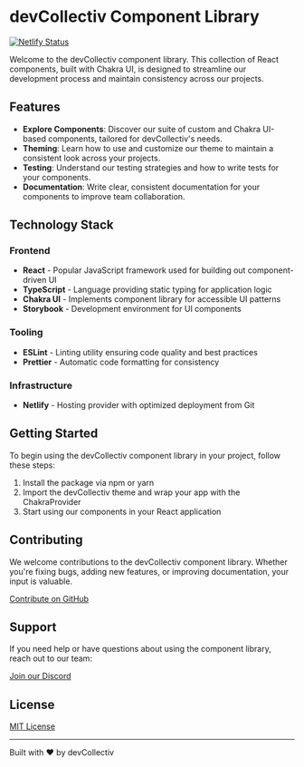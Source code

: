 # devCollectiv Component Library

[![Netlify Status](https://api.netlify.com/api/v1/badges/BADGE_ID/deploy-status)](https://app.netlify.com/sites/devkollektivlib/deploys)

Welcome to the devCollectiv component library. This collection of React components, built with Chakra UI, is designed to streamline our development process and maintain consistency across our projects.

## Features

- **Explore Components**: Discover our suite of custom and Chakra UI-based components, tailored for devCollectiv's needs.
- **Theming**: Learn how to use and customize our theme to maintain a consistent look across your projects.
- **Testing**: Understand our testing strategies and how to write tests for your components.
- **Documentation**: Write clear, consistent documentation for your components to improve team collaboration.

## Technology Stack

### Frontend
- **React** - Popular JavaScript framework used for building out component-driven UI
- **TypeScript** - Language providing static typing for application logic
- **Chakra UI** - Implements component library for accessible UI patterns
- **Storybook** - Development environment for UI components

### Tooling
- **ESLint** - Linting utility ensuring code quality and best practices
- **Prettier** - Automatic code formatting for consistency

### Infrastructure
- **Netlify** - Hosting provider with optimized deployment from Git

## Getting Started

To begin using the devCollectiv component library in your project, follow these steps:

1. Install the package via npm or yarn
2. Import the devCollectiv theme and wrap your app with the ChakraProvider
3. Start using our components in your React application

## Contributing

We welcome contributions to the devCollectiv component library. Whether you're fixing bugs, adding new features, or improving documentation, your input is valuable.

[Contribute on GitHub](https://github.com/devCollectiv/theLibrary)

## Support

If you need help or have questions about using the component library, reach out to our team:

[Join our Discord](https://discord.gg/devCollectiv)

## License

[MIT License](LICENSE)

---

Built with ❤️ by devCollectiv